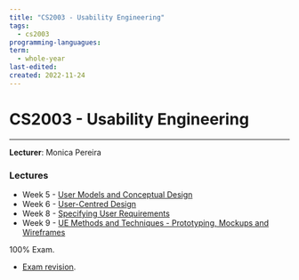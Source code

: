```yaml
---
title: "CS2003 - Usability Engineering"
tags:
  - cs2003
programming-languagues:
term:
  - whole-year
last-edited:
created: 2022-11-24
---
```

# CS2003 - Usability Engineering
---
**Lecturer**: Monica Pereira

### Lectures
- Week 5 - [User Models and Conceptual Design](notes/university/user-models-and-conceptual-design.md)
- Week 6 - [User-Centred Design](notes/university/user-centred-design.md)
- Week 8 - [Specifying User Requirements](notes/university/specifying-user-requirements.md)
- Week 9 - [UE Methods and Techniques - Prototyping, Mockups and Wireframes](notes/university/ue-methods-and-techniques.md)

100% Exam.

- [Exam revision](notes/university/cs2003-exam.md).